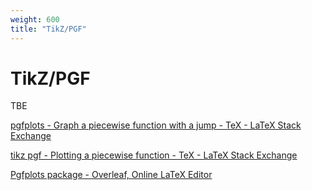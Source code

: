 ```yaml
---
weight: 600
title: "TikZ/PGF"
---
```


# TikZ/PGF

TBE

[pgfplots - Graph a piecewise function with a jump - TeX - LaTeX Stack Exchange](https://tex.stackexchange.com/questions/531964/)

[tikz pgf - Plotting a piecewise function - TeX - LaTeX Stack Exchange](https://tex.stackexchange.com/questions/373512/)

[Pgfplots package - Overleaf, Online LaTeX Editor](https://www.overleaf.com/learn/latex/Pgfpl)
